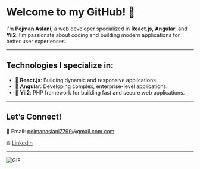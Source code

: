 # Welcome to my GitHub! 👋

I'm **Pejman Aslani**, a web developer specialized in **React.js**, **Angular**, and **Yii2**. I’m passionate about coding and building modern applications for better user experiences.

---

## Technologies I specialize in:

- 🔹 **React.js**: Building dynamic and responsive applications.
- 🔹 **Angular**: Developing complex, enterprise-level applications.
- 🔹 **Yii2**: PHP framework for building fast and secure web applications.

---



## Let’s Connect!


📧 Email: pejmanaslani7799@gmail.com.com

🌐 [LinkedIn](https://www.linkedin.com/in/pejman-aslani-53a641286)

---

![GIF](https://media0.giphy.com/media/v1.Y2lkPTc5MGI3NjExaTJvbTFzZXM4MXBiYTF1NTllazFiNjI4NnNiaWFpbGM2cTlneGhnaCZlcD12MV9pbnRlcm5hbF9naWZfYnlfaWQmY3Q9Zw/uzOSCSVYB4Vz2oO77M/giphy.gif)
